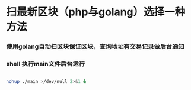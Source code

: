 # 扫最新区块（php与golang）选择一种方法

### 使用golang自动扫区块保证区块，查询地址有交易记录做后台通知
### shell 执行main文件后台运行 

```bash

nohup ./main >/dev/null 2>&1 &

```